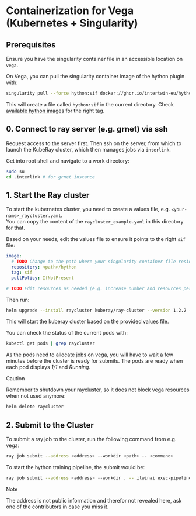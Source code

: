 # Containerization for Vega (Kubernetes + Singularity)

## Prerequisites
Ensure you have the singularity container file in an accessible location on `vega`.

On Vega, you can pull the singularity container image of the hython plugin with:

```bash
singularity pull --force hython:sif docker://ghcr.io/intertwin-eu/hython-itwinai-plugin:<tag>                                                                                       
```

This will create a file called `hython:sif` in the current directory.
Check [available hython images](https://github.com/interTwin-eu/hython-itwinai-plugin/pkgs/container/hython-itwinai-plugin) for the right tag.                                      

## 0. Connect to ray server (e.g. grnet) via ssh

Request access to the server first.
Then ssh on the server, from which to launch the KubeRay cluster, which then manages
jobs via `interlink`.

Get into root shell and navigate to a work directory:

```bash
sudo su
cd .interlink # for grnet instance
```

## 1. Start the Ray cluster

To start the kubernetes cluster, you need to create a values file, e.g. `<your-name>_raycluster.yaml`.                                                                              
You can copy the content of the `raycluster_example.yaml` in this directory for that.

Based on your needs, edit the values file to ensure it points to the right `sif` file:

```yaml
image:
  # TODO Change to the path where your singularity container file resides. (example is for file named hython:sif)
  repository: <path>/hython
  tag: sif
  pullPolicy: IfNotPresent

# TODO Edit resources as needed (e.g. increase number and resources per head/worker pod)
```

Then run:

```bash
helm upgrade --install raycluster kuberay/ray-cluster --version 1.2.2 --values <your-name>_raycluster.yaml                                                                          
```

This will start the kuberay cluster based on the provided values file.

You can check the status of the current pods with:

```bash
kubectl get pods | grep raycluster
```

As the pods need to allocate jobs on vega, you will have to wait a few minutes before the cluster is ready for submits.
The pods are ready when each pod displays *1/1* and *Running*.

> [!CAUTION]
> Remember to shutdown your raycluster, so it does not block vega resources when not used anymore:

```bash
helm delete raycluster
```

## 2. Submit to the Cluster

To submit a ray job to the cluster, run the following command from e.g. vega:

```bash
ray job submit --address <address> --workdir <path> -- <command>
```

To start the hython training pipeline, the submit would be:

```bash
ray job submit --address <address> --workdir . -- itwinai exec-pipeline --config-path configuration_files --config-name training
```

> [!NOTE]
> The address is not public information and therefor not revealed here, ask one of the contributors in case you miss it.

